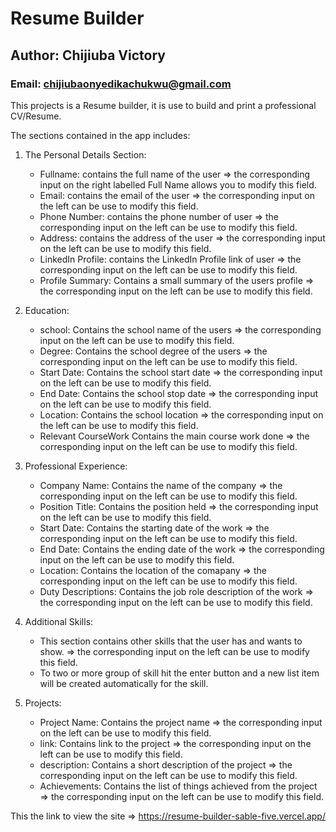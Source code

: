 # Resume Builder
## Author: Chijiuba Victory
### Email: chijiubaonyedikachukwu@gmail.com

This projects is a Resume builder, it is use to build and print a professional CV/Resume.

The sections contained in the app includes:

1. The Personal Details Section:
    * Fullname: contains the full name of the user => the corresponding input on the right labelled Full Name allows you to modify this field.
    * Email: contains the email of the user => the corresponding input on the left can be use to modify this field.
    * Phone Number: contains the phone number of user => the corresponding input on the left can be use to modify this field.
    * Address: contains the address of the user => the corresponding input on the left can be use to modify this field.
    * LinkedIn Profile: contains the LinkedIn Profile link of user => the corresponding input on the left can be use to modify this field.
    * Profile Summary: Contains a small summary of the users profile => the corresponding input on the left can be use to modify this field.

2. Education:
    * school: Contains the school name of the users => the corresponding input on the left can be use to modify this field.
    * Degree: Contains the school degree of the users => the corresponding input on the left can be use to modify this field.
    * Start Date: Contains the school start date => the corresponding input on the left can be use to modify this field.
    * End Date: Contains the school stop date => the corresponding input on the left can be use to modify this field.
    * Location: Contains the school location => the corresponding input on the left can be use to modify this field.
    * Relevant CourseWork Contains the main course work done => the corresponding input on the left can be use to modify this field.

3. Professional Experience:
    * Company Name: Contains the name of the company => the corresponding input on the left can be use to modify this field.
    * Position Title: Contains the position held => the corresponding input on the left can be use to modify this field.
    * Start Date: Contains the starting date of the work => the corresponding input on the left can be use to modify this field.
    * End Date: Contains the ending date of the work => the corresponding input on the left can be use to modify this field.
    * Location: Contains the location of the comapany => the corresponding input on the left can be use to modify this field.
    * Duty Descriptions: Contains the job role description of the work => the corresponding input on the left can be use to modify this field.

4. Additional Skills:
    * This section contains other skills that the user has and wants to show. => the corresponding input on the left can be use to modify this field.
    * To two or more group of skill hit the enter button and a new list item will be created automatically for the skill.

5. Projects:
    * Project Name: Contains the project name => the corresponding input on the left can be use to modify this field.
    * link: Contains link to the project => the corresponding input on the left can be use to modify this field.
    * description: Contains a short description of the project => the corresponding input on the left can be use to modify this field.
    * Achievements: Contains the list of things achieved from the project => the corresponding input on the left can be use to modify this field.


This the link to view the site => https://resume-builder-sable-five.vercel.app/